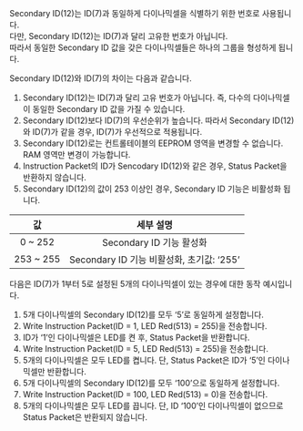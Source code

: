 Secondary ID(12)는 ID(7)과 동일하게 다이나믹셀을 식별하기 위한 번호로 사용됩니다.  
다만, Secondary ID(12)는 ID(7)과 달리 고유한 번호가 아닙니다.  
따라서 동일한 Secondary ID 값을 갖은 다이나믹셀들은 하나의 그룹을 형성하게 됩니다.  

Secondary ID(12)와 ID(7)의 차이는 다음과 같습니다.
1. Secondary ID(12)는 ID(7)과 달리 고유 번호가 아닙니다. 즉, 다수의 다이나믹셀이 동일한 Secondary ID 값을 가질 수 있습니다.
2. Secondary ID(12)보다 ID(7)의 우선순위가 높습니다. 따라서 Secondary ID(12)와 ID(7)가 같을 경우, ID(7)가 우선적으로 적용됩니다.
3. Secondary ID(12)로는 컨트롤테이블의 EEPROM 영역을 변경할 수 없습니다. RAM 영역만 변경이 가능합니다.
4. Instruction Packet의 ID가 Sencodary ID(12)와 같은 경우, Status Packet을 반환하지 않습니다.
5. Secondary ID(12)의 값이 253 이상인 경우, Secondary ID 기능은 비활성화 됩니다.

|값|세부 설명|
| :---: | :---: |
|0 ~ 252|Secondary ID 기능 활성화|
|253 ~ 255|Secondary ID 기능 비활성화, 초기값: ‘255’|

다음은 ID(7)가 1부터 5로 설정된 5개의 다이나믹셀이 있는 경우에 대한 동작 예시입니다.
1. 5개 다이나믹셀의 Secondary ID(12)를 모두 ‘5’로 동일하게 설정합니다.
2. Write Instruction Packet(ID = 1, LED Red(513) = 255)을 전송합니다.
3. ID가 ‘1’인 다이나믹셀은 LED를 켠 후, Status Packet을 반환합니다.
4. Write Instruction Packet(ID = 5, LED Red(513) = 255)을 전송합니다.
5. 5개의 다이나믹셀은 모두 LED를 켭니다. 단, Status Packet은 ID가 ‘5’인 다이나믹셀만 반환합니다.
6. 5개 다이나믹셀의 Secondary ID(12)를 모두 ‘100’으로 동일하게 설정합니다.
7. Write Instruction Packet(ID = 100, LED Red(513) = 0)을 전송합니다.
8. 5개의 다이나믹셀은 모두 LED를 끕니다. 단, ID ‘100’인 다이나믹셀이 없으므로 Status Packet은 반환되지 않습니다.
